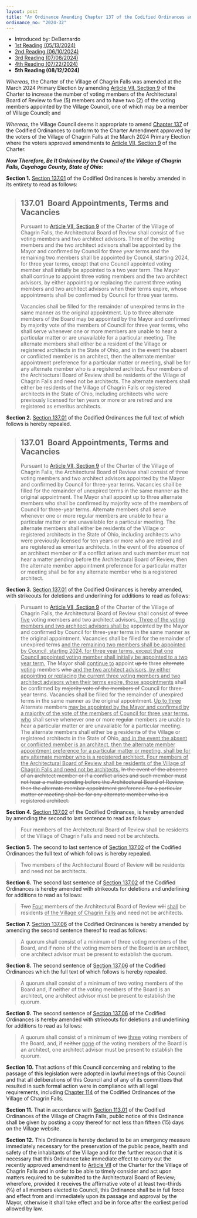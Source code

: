 ```yaml
---
layout: post
title: "An Ordinance Amending Chapter 137 of the Codified Ordinances and Amending Sections 137.01, 137.02 and 137.06 Regarding Architectural Board of Review Member Appointment and Quorum Requirements and Declaring an Emergency"
ordinance_no: "2024-32"
---
```


- Introduced by: DeBernardo
- [1st Reading (05/13/2024)][CFO 2024-32]
- [2nd Reading (06/10/2024)][CFO 2024-32-2]
- [3rd Reading (07/08/2024)][CFO 2024-32-3]
- [4th Reading (07/22/2024)][CFO 2024-32-4]
- **5th Reading (08/12/2024)**

_Whereas,_ the Charter of the Village of Chagrin Falls was amended at the March 2024 Primary Election by amending [Article VII, Section 9][CFC 7.9] of the Charter to increase the number of voting members of the Architectural Board of Review to five (5) members and to have two (2) of the voting members appointed by the Village Council, one of which may be a member of Village Council; and

_Whereas,_ the Village Council deems it appropriate to amend [Chapter 137][CFCO 137] of the Codified Ordinances to conform to the Charter Amendment approved by the voters of the Village of Chagrin Falls at the March 2024 Primary Election where the voters approved amendments to [Article VII, Section 9][CFC 7.9] of the Charter.

**_Now Therefore, Be It Ordained by the Council of the Village of Chagrin Falls, Cuyahoga County, State of Ohio:_**

**Section 1.** [Section 137.01][CFCO 137.01] of the Codified Ordinances is hereby amended in its entirety to read as follows:

> ## 137.01   Board Appointments, Terms and Vacancies
>
> Pursuant to [Article VII, Section 9][CFC 7.9] of the Charter of the Village of Chagrin Falls, the Architectural Board of Review shall consist of five voting members and two architect advisors. Three of the voting members and the two architect advisors shall be appointed by the Mayor and confirmed by Council for three year terms and the remaining two members shall be appointed by Council, starting 2024, for three year terms, except that one Council appointed voting member shall initially be appointed to a two year term. The Mayor shall continue to appoint three voting members and the two architect advisors, by either appointing or replacing the current three voting members and two architect advisors when their terms expire, whose appointments shall be confirmed by Council for three year terms.
>
> Vacancies shall be filled for the remainder of unexpired terms in the same manner as the original appointment. Up to three alternate members of the Board may be appointed by the Mayor and confirmed by majority vote of the members of Council for three year terms, who shall serve whenever one or more members are unable to hear a particular matter or are unavailable for a particular meeting. The alternate members shall either be a resident of the Village or registered architects in the State of Ohio, and in the event the absent or conflicted member is an architect, then the alternate member appointment preference for a particular matter or meeting, shall be for any alternate member who is a registered architect. Four members of the Architectural Board of Review shall be residents of the Village of Chagrin Falls and need not be architects. The alternate members shall either be residents of the Village of Chagrin Falls or registered architects in the State of Ohio, including architects who were previously licensed for ten years or more or are retired and are registered as emeritus architects.

**Section 2.** [Section 137.01][CFCO 137.01] of the Codified Ordinances the full text of which follows is hereby repealed.

> ## 137.01   Board Appointments, Terms and Vacancies
>
> Pursuant to [Article VII, Section 9][CFC 7.9] of the Charter of the Village of Chagrin Falls, the Architectural Board of Review shall consist of three voting members and two architect advisors appointed by the Mayor and confirmed by Council for three-year terms. Vacancies shall be filled for the remainder of unexpired terms in the same manner as the original appointment. The Mayor shall appoint up to three alternate members who shall be confirmed by majority vote of the members of Council for three-year terms. Alternate members shall serve whenever one or more regular members are unable to hear a particular matter or are unavailable for a particular meeting. The alternate members shall either be residents of the Village or registered architects in the State of Ohio, including architects who were previously licensed for ten years or more who are retired and are registered as emeritus architects. In the event of the absence of an architect member or if a conflict arises and such member must not hear a matter pending before the Architectural Board of Review, then the alternate member appointment preference for a particular matter or meeting shall be for any alternate member who is a registered architect.

**Section 3.** [Section 137.01][CFCO 137.01] of the Codified Ordinances is hereby amended, with strikeouts for deletions and underlining for additions to read as follows:

> Pursuant to [Article VII, Section 9][CFC 7.9] of the Charter of the Village of Chagrin Falls, the Architectural Board of Review shall consist of <del>three</del> <ins>five</ins> voting members and two architect advisors<ins>. Three of the voting members and two architect advisors shall be</ins> appointed by the Mayor and confirmed by Council for three-year terms in the same manner as the original appointment. Vacancies shall be filled for the remainder of unexpired terms <ins>and the remaining two members shall be appointed by Council, starting 2024, for three year terms, except that one Council appointed voting member shall initially be appointed to a two year term.</ins> The Mayor shall <ins>continue to</ins> appoint <del>up to</del> three <del>alternate</del> <ins>voting</ins> members <del>who</del> <ins>and the two architect advisors, by either appointing or replacing the current three voting members and two architect advisors when their terms expire, those appointments</ins> shall be confirmed by <del>majority vote of the members of</del> Council for three-year terms. Vacancies shall be filled for the remainder of unexpired terms in the same manner as the original appointment. <ins>Up to three</ins> Alternate members <ins>may be appointed by the Mayor and confirmed by a majority of the vote of the members of Council for three year terms, who</ins> shall serve whenever one or more <del>regular</del> members are unable to hear a particular matter or are unavailable for a particular meeting. The alternate members shall either be <ins>a</ins> resident<del>s</del> of the Village or registered architects in the State of Ohio, <ins>and in the event the absent or conflicted member is an architect, then the alternate member appointment preference for a particular matter or meeting, shall be for any alternate member who is a registered architect. Four members of the Architectural Board of Review shall be residents of the Village of Chagrin Falls and need not be architects.</ins> <del>In the event of the absence of an architect member or if a conflict arises and such member must not hear a matter pending before the Architectural Board of Review, then the alternate member appointment preference for a particular matter or meeting shall be for any alternate member who is a registered architect.</del>

**Section 4.** [Section 137.02][CFCO 137.02] of the Codified Ordinances, is hereby amended by amending the second to last sentence to read as follows:

> Four members of the Architectural Board of Review shall be residents of the Village of Chagrin Falls and need not be architects.

**Section 5.** The second to last sentence of [Section 137.02][CFCO 137.02] of the Codified Ordinances the full text of which follows is hereby repealed.

> Two members of the Architectural Board of Review will be residents and need not be architects.

**Section 6.** The second last sentence of [Section 137.02][CFCO 137.02] of the Codified Ordinances is hereby amended with strikeouts for deletions and underlining for additions to read as follows:

> <del>Two</del> <ins>Four</ins> members of the Architectural Board of Review <del>will</del> <ins>shall</ins> be residents <ins>of the Village of Chagrin Falls</ins> and need not be architects.

**Section 7.** [Section 137.06][CFCO 137.06] of the Codified Ordinances is hereby amended by amending the second sentence thereof to read as follows:

> A quorum shall consist of a minimum of three voting members of the Board, and if none of the voting members of the Board is an architect, one architect advisor must be present to establish the quorum.

**Section 8.** The second sentence of [Section 137.06][CFCO 137.06] of the Codified Ordinances which the full text of which follows is hereby repealed.

> A quorum shall consist of a minimum of two voting members of the Board and, if neither of the voting members of the Board is an architect, one architect advisor must be present to establish the quorum.

**Section 9.** The second sentence of [Section 137.06][CFCO 137.06] of the Codified Ordinances is hereby amended with strikeouts for deletions and underlining for additions to read as follows:

> A quorum shall consist of a minimum of <del>two</del> <ins>three</ins> voting members of the Board, and, if <del>neither</del> <ins>none</ins> of the voting members of the Board is an architect, one architect advisor must be present to establish the quorum.

**Section 10.** That actions of this Council concerning and relating to the passage of this legislation were adopted in lawful meetings of this Council and that all deliberations of this Council and of any of its committees that resulted in such formal action were in compliance with all legal requirements, including [Chapter 114][CFCO 114] of the Codified Ordinances of the Village of Chagrin Falls.

**Section 11.** That in accordance with [Section 113.01][CFCO 113.01] of the Codified Ordinances of the Village of Chagrin Falls, public notice of this Ordinance shall be given by posting a copy thereof for not less than fifteen (15) days on the Village website.

**Section 12.** This Ordinance is hereby declared to be an emergency measure immediately necessary for the preservation of the public peace, health and safety of the inhabitants of the Village and for the further reason that it is necessary that this Ordinance take immediate effect to carry out the recently approved amendment to [Article VII][CFC 7] of the Charter for the Village of Chagrin Falls and in order to be able to timely consider and act upon matters required to be submitted to the Architectural Board of Review; wherefore, provided it receives the affirmative vote of at least two-thirds (⅔) of all members elected to Council, this Ordinance shall be in full force and effect from and immediately upon its passage and approval by the Mayor, otherwise it shall take effect and be in force after the earliest period allowed by law.

[CFC 7.9]:</articles/article-vii-administrative-officers-departments-boards-and-commissions/#section-vii-9-architectural-board-of-review>
[CFC 7]:</articles/article-vii-administrative-officers-departments-boards-and-commissions/>
[CFCO 113.01]:</chapters/chapter-113-ordinances-and-resolutions/#11301-publication-and-posting>
[CFCO 114]:</chapters/chapter-114-open-meetings>
[CFCO 137.01]:</chapters/chapter-137-architectural-board-of-review/#13701-board-appointments-terms-and-vacancies>
[CFCO 137.02]:</chapters/chapter-137-architectural-board-of-review/#13702-membership>
[CFCO 137.06]:</chapters/chapter-137-architectural-board-of-review/#13706-quorum-duties-and-rules>
[CFCO 137]:</chapters/chapter-137-architectural-board-of-review/>
[CFO 2024-32]:</ordinance-2024-32>
[CFO 2024-32-2]:</ordinance-2024-32-2>
[CFO 2024-32-3]:</ordinance-2024-32-3>
[CFO 2024-32-4]:</ordinance-2024-32-4>
